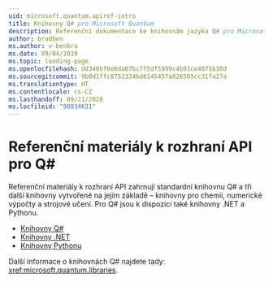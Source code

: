 ```yaml
---
uid: microsoft.quantum.apiref-intro
title: Knihovny Q# pro Microsoft Quantum
description: Referenční dokumentace ke knihovnám jazyka Q# pro Microsoft Quantum
author: bradben
ms.author: v-benbra
ms.date: 09/04/2019
ms.topic: landing-page
ms.openlocfilehash: dd340bf6e6da87bc7f5df5999c4b93ce4075b30d
ms.sourcegitcommit: 9b0d1ffc8752334bd6145457a826505cc31fa27a
ms.translationtype: HT
ms.contentlocale: cs-CZ
ms.lasthandoff: 09/21/2020
ms.locfileid: "90834631"
---
```

# <a name="q-api-reference"></a>Referenční materiály k rozhraní API pro Q# #

Referenční materiály k rozhraní API zahrnují standardní knihovnu Q# a tři další knihovny vytvořené na jejím základě – knihovny pro chemii, numerické výpočty a strojové učení. Pro Q# jsou k dispozici také knihovny .NET a Pythonu.

- [Knihovny Q#](xref:microsoft.quantum.qsharplibintro)
- [Knihovny .NET](xref:microsoft.quantum.dotnetlibsintro)
- [Knihovny Pythonu](https://docs.microsoft.com/python/qsharp-core/qsharp)

Další informace o knihovnách Q# najdete tady: <xref:microsoft.quantum.libraries>.
